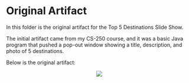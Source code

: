 # Original Artifact

In this folder is the original artifact for the Top 5 Destinations Slide Show. 

The initial artifact came from my CS-250 course, and it was a basic Java program that pushed a pop-out window showing a title, description, and photo of 5 destinations.

Below is the original artifact:

<center>
  <img src="/assets/gif/original.gif">
</center>
